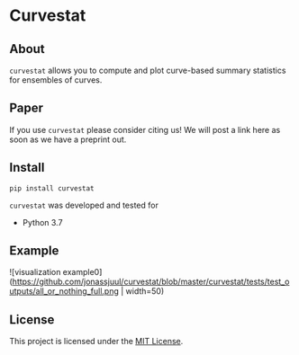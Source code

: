 # Curvestat
## About

`curvestat` allows you to compute and plot curve-based summary statistics for ensembles of curves.


## Paper

If you use `curvestat` please consider citing us! We will post a link here as soon as we have a preprint out.

## Install

    pip install curvestat

`curvestat` was developed and tested for 

* Python 3.7

## Example


![visualization example0](https://github.com/jonassjuul/curvestat/blob/master/curvestat/tests/test_outputs/all_or_nothing_full.png | width=50)

## License

This project is licensed under the [MIT License](https://github.com/jonassjuul/curvestat/curvestat/blob/master/LICENSE).
